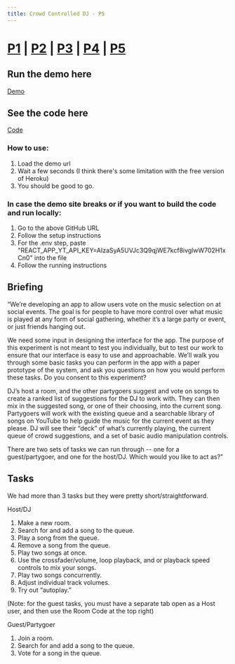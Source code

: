 ```yaml
---
title: Crowd Controlled DJ - P5
---
```


# [P1](index) | [P2](p2) | [P3](p3) | [P4](p4) | [P5](p5)

## Run the demo here
[Demo](https://youmixhci.herokuapp.com/)

## See the code here
[Code](https://github.com/ccritter/Crowd-Controlled-DJ)

### How to use:
1. Load the demo url
2. Wait a few seconds (I think there's some limitation with the free version of Heroku)
3. You should be good to go.

### In case the demo site breaks or if you want to build the code and run locally:
1. Go to the above GitHub URL
2. Follow the setup instructions
3. For the .env step, paste "REACT_APP_YT_API_KEY=AIzaSyA5UVJc3Q9qjWE7kcf8ivglwW702H1xCn0" into the file
4. Follow the running instructions

## Briefing
“We’re developing an app to allow users vote on the music selection on at social events.
The goal is for people to have more control over what music is played at any form of social gathering, whether it’s a large party or event, or just friends hanging out.

We need some input in designing the interface for the app. The purpose of this experiment is not meant to test you individually, but to test our work to ensure that our interface is easy to use and approachable. We’ll walk you through some basic tasks you can perform in the app with a paper prototype of the system, and ask you questions on how you would perform these tasks.
Do you consent to this experiment?

DJ’s host a room, and the other partygoers suggest and vote on songs to create a ranked list of suggestions for the DJ to work with. They can then mix in the suggested song, or one of their choosing, into the current song. Partygoers will work with the existing queue and a searchable library of songs on YouTube to help guide the music for the current event as they please. DJ will see their “deck” of what’s currently playing, the current queue of crowd suggestions, and a set of basic audio manipulation controls.

There are two sets of tasks we can run through -- one for a guest/partygoer, and one for the host/DJ.  Which would you like to act as?”

## Tasks
We had more than 3 tasks but they were pretty short/straightforward.

Host/DJ
1. Make a new room.
2. Search for and add a song to the queue.
3. Play a song from the queue.
4. Remove a song from the queue.
5. Play two songs at once.
6. Use the crossfader/volume, loop playback, and or playback speed controls to mix your songs.
7. Play two songs concurrently.
8. Adjust individual track volumes.
9. Try out “autoplay.”

(Note: for the guest tasks, you must have a separate tab open as a Host user, and then use the Room Code at the top right)

Guest/Partygoer
1. Join a room.
2. Search for and add a song to the queue.
3. Vote for a song in the queue.

